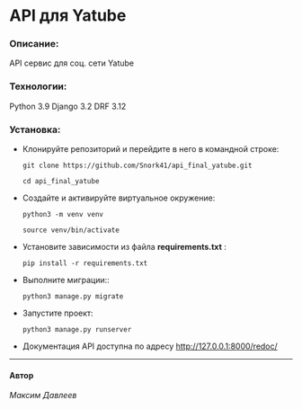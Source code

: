 # API для Yatube
### Описание:
API сервис для соц. сети Yatube
### Технологии:
Python 3.9
Django 3.2
DRF 3.12

### Установка:
- Клонируйте репозиторий и перейдите в него в командной строке:
    ```
    git clone https://github.com/Snork41/api_final_yatube.git
    ```
    ```
    cd api_final_yatube
     ```
- Cоздайте и активируйте виртуальное окружение:
    ```
    python3 -m venv venv
     ```
    ```
    source venv/bin/activate
     ```
- Установите зависимости из файла __requirements.txt__ :
    ```
    pip install -r requirements.txt
    ````
- Выполните миграции::
    ```
    python3 manage.py migrate
    ```
- Запустите проект:

    ```
    python3 manage.py runserver
    ```
- Документация API доступна по адресу http://127.0.0.1:8000/redoc/ 
---
#### Автор
_Максим Давлеев_

